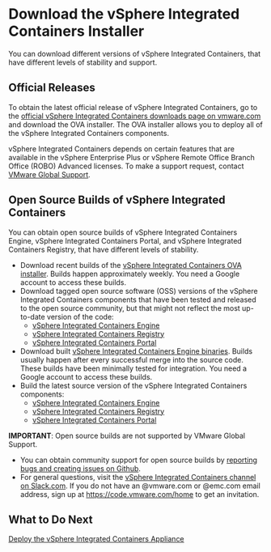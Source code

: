 # Download the vSphere Integrated Containers Installer #

You can download different versions of vSphere Integrated Containers, that have different levels of stability and support.

## Official Releases ##

To obtain the latest official release of vSphere Integrated Containers, go to the [official vSphere Integrated Containers downloads page on vmware.com](http://www.vmware.com/go/download-vic) and download the OVA installer. The OVA installer allows you to deploy all of the vSphere Integrated Containers components.

vSphere Integrated Containers depends on certain features that are available in the vSphere Enterprise Plus or vSphere Remote Office Branch Office (ROBO) Advanced licenses. To make a support request, contact [VMware Global Support](https://www.vmware.com/support/product-support-centers.html). 

## Open Source Builds of vSphere Integrated Containers ##

You can obtain open source builds of vSphere Integrated Containers Engine, vSphere Integrated Containers Portal, and vSphere Integrated Containers Registry, that have different levels of stability.

 * Download recent builds of the [vSphere Integrated Containers OVA installer](https://console.cloud.google.com/storage/browser/vic-product-ova-builds). Builds happen approximately weekly. You need a Google account to access these builds. 
 * Download tagged open source software (OSS) versions of the vSphere Integrated Containers components that have been tested and released to the open source community, but that might not reflect the most up-to-date version of the code: 
   * [vSphere Integrated Containers Engine](https://github.com/vmware/vic/releases)
   * [vSphere Integrated Containers Registry](https://github.com/vmware/harbor/releases)
   * [vSphere Integrated Containers Portal](https://github.com/vmware/admiral/releases)
 * Download built [vSphere Integrated Containers Engine binaries](https://console.cloud.google.com/storage/browser/vic-engine-builds/). Builds usually happen after every successful merge into the source code. These builds have been minimally tested for integration.  You need a Google account to access these builds. 
 * Build the latest source version of the vSphere Integrated Containers components:
   * [vSphere Integrated Containers Engine](https://github.com/vmware/vic/blob/master/README.md#building)
   * [vSphere Integrated Containers Registry](https://github.com/vmware/harbor/blob/master/README.md)
   * [vSphere Integrated Containers Portal](https://github.com/vmware/admiral/blob/master/README.md)

**IMPORTANT**: Open source builds are not supported by VMware Global Support. 

- You can obtain community support for open source builds by [reporting bugs and creating issues on Github](https://github.com/vmware/vic-product#contributing-to-vsphere-integrated-containers). 
- For general questions, visit the [vSphere Integrated Containers channel on Slack.com](https://vmwarecode.slack.com/messages/vic-product). If you do not have an @vmware.com or @emc.com email address, sign up at https://code.vmware.com/home to get an invitation.


## What to Do Next

[Deploy the vSphere Integrated Containers Appliance](deploy_vic_appliance.md)